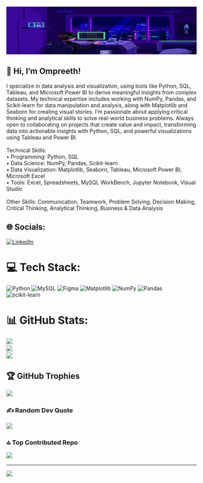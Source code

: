 ![Alt text for image](Assests/iko2.gif)

## 💫 Hi, I’m Ompreeth!

I specialize in data analysis and visualization, using tools like Python, SQL, Tableau, and Microsoft Power BI to derive meaningful insights from complex datasets. My technical expertise includes working with NumPy, Pandas, and Scikit-learn for data manipulation and analysis, along with Matplotlib and Seaborn for creating visual stories. I’m passionate about applying critical thinking and analytical skills to solve real-world business problems. Always open to collaborating on projects that create value and impact, transforming data into actionable insights with Python, SQL, and powerful visualizations using Tableau and Power BI.<br><br>Technical Skills:<br>• Programming: Python, SQL<br>• Data Science: NumPy, Pandas, Scikit-learn<br>• Data Visualization: Matplotlib, Seaborn, Tableau, Microsoft Power BI, Microsoft Excel<br>• Tools: Excel, Spreadsheets, MySQL WorkBench, Jupyter Notebook, Visual Studio<br><br>Other Skills: Communication, Teamwork, Problem Solving, Decision Making, Critical Thinking, Analytical Thinking, Business & Data Analysis


## 🌐 Socials:
[![LinkedIn](https://img.shields.io/badge/LinkedIn-%230077B5.svg?logo=linkedin&logoColor=white)](https://linkedin.com/in/www.linkedin.com/in/ompreeth-d-r-3a2918225) 

# 💻 Tech Stack:
![Python](https://img.shields.io/badge/python-3670A0?style=for-the-badge&logo=python&logoColor=ffdd54) ![MySQL](https://img.shields.io/badge/mysql-4479A1.svg?style=for-the-badge&logo=mysql&logoColor=white) ![Figma](https://img.shields.io/badge/figma-%23F24E1E.svg?style=for-the-badge&logo=figma&logoColor=white) ![Matplotlib](https://img.shields.io/badge/Matplotlib-%23ffffff.svg?style=for-the-badge&logo=Matplotlib&logoColor=black) ![NumPy](https://img.shields.io/badge/numpy-%23013243.svg?style=for-the-badge&logo=numpy&logoColor=white) ![Pandas](https://img.shields.io/badge/pandas-%23150458.svg?style=for-the-badge&logo=pandas&logoColor=white) ![scikit-learn](https://img.shields.io/badge/scikit--learn-%23F7931E.svg?style=for-the-badge&logo=scikit-learn&logoColor=white)
# 📊 GitHub Stats:
![](https://github-readme-stats.vercel.app/api?username=Ompreeth17&theme=dark&hide_border=false&include_all_commits=false&count_private=false)<br/>
![](https://github-readme-streak-stats.herokuapp.com/?user=Ompreeth17&theme=dark&hide_border=false)<br/>
![](https://github-readme-stats.vercel.app/api/top-langs/?username=Ompreeth17&theme=dark&hide_border=false&include_all_commits=false&count_private=false&layout=compact)

## 🏆 GitHub Trophies
![](https://github-profile-trophy.vercel.app/?username=Ompreeth17&theme=radical&no-frame=false&no-bg=true&margin-w=4)

### ✍️ Random Dev Quote
![](https://quotes-github-readme.vercel.app/api?type=horizontal&theme=radical)

### 🔝 Top Contributed Repo
![](https://github-contributor-stats.vercel.app/api?username=Ompreeth17&limit=5&theme=dark&combine_all_yearly_contributions=true)

---
[![](https://visitcount.itsvg.in/api?id=Ompreeth17&icon=0&color=0)](https://visitcount.itsvg.in)

<!-- Proudly created with GPRM ( https://gprm.itsvg.in ) -->
